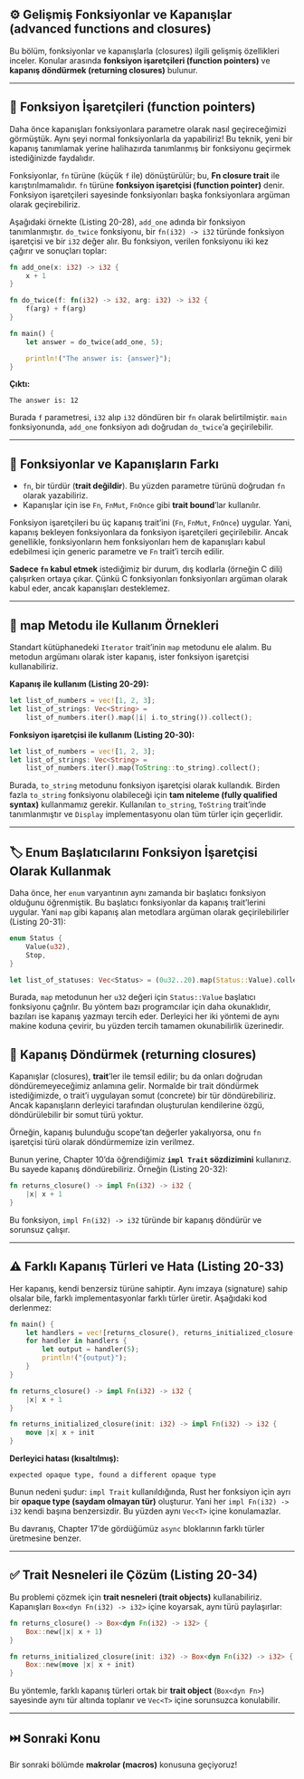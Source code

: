 ## ⚙️ Gelişmiş Fonksiyonlar ve Kapanışlar (advanced functions and closures)

Bu bölüm, fonksiyonlar ve kapanışlarla (closures) ilgili gelişmiş özellikleri inceler. Konular arasında **fonksiyon işaretçileri (function pointers)** ve **kapanış döndürmek (returning closures)** bulunur.

---

## 📌 Fonksiyon İşaretçileri (function pointers)

Daha önce kapanışları fonksiyonlara parametre olarak nasıl geçireceğimizi görmüştük. Aynı şeyi normal fonksiyonlarla da yapabiliriz! Bu teknik, yeni bir kapanış tanımlamak yerine halihazırda tanımlanmış bir fonksiyonu geçirmek istediğinizde faydalıdır.

Fonksiyonlar, `fn` türüne (küçük `f` ile) dönüştürülür; bu, **Fn closure trait** ile karıştırılmamalıdır. `fn` türüne **fonksiyon işaretçisi (function pointer)** denir. Fonksiyon işaretçileri sayesinde fonksiyonları başka fonksiyonlara argüman olarak geçirebiliriz.

Aşağıdaki örnekte (Listing 20-28), `add_one` adında bir fonksiyon tanımlanmıştır. `do_twice` fonksiyonu, bir `fn(i32) -> i32` türünde fonksiyon işaretçisi ve bir `i32` değer alır. Bu fonksiyon, verilen fonksiyonu iki kez çağırır ve sonuçları toplar:

```rust
fn add_one(x: i32) -> i32 {
    x + 1
}

fn do_twice(f: fn(i32) -> i32, arg: i32) -> i32 {
    f(arg) + f(arg)
}

fn main() {
    let answer = do_twice(add_one, 5);

    println!("The answer is: {answer}");
}
```

**Çıktı:**

```
The answer is: 12
```

Burada `f` parametresi, `i32` alıp `i32` döndüren bir `fn` olarak belirtilmiştir. `main` fonksiyonunda, `add_one` fonksiyon adı doğrudan `do_twice`’a geçirilebilir.

---

## 🔄 Fonksiyonlar ve Kapanışların Farkı

* `fn`, bir türdür (**trait değildir**). Bu yüzden parametre türünü doğrudan `fn` olarak yazabiliriz.
* Kapanışlar için ise `Fn`, `FnMut`, `FnOnce` gibi **trait bound**’lar kullanılır.

Fonksiyon işaretçileri bu üç kapanış trait’ini (`Fn`, `FnMut`, `FnOnce`) uygular. Yani, kapanış bekleyen fonksiyonlara da fonksiyon işaretçileri geçirilebilir. Ancak genellikle, fonksiyonların hem fonksiyonları hem de kapanışları kabul edebilmesi için generic parametre ve `Fn` trait’i tercih edilir.

**Sadece `fn` kabul etmek** istediğimiz bir durum, dış kodlarla (örneğin C dili) çalışırken ortaya çıkar. Çünkü C fonksiyonları fonksiyonları argüman olarak kabul eder, ancak kapanışları desteklemez.

---

## 🧮 map Metodu ile Kullanım Örnekleri

Standart kütüphanedeki `Iterator` trait’inin `map` metodunu ele alalım. Bu metodun argümanı olarak ister kapanış, ister fonksiyon işaretçisi kullanabiliriz.

**Kapanış ile kullanım (Listing 20-29):**

```rust
let list_of_numbers = vec![1, 2, 3];
let list_of_strings: Vec<String> =
    list_of_numbers.iter().map(|i| i.to_string()).collect();
```

**Fonksiyon işaretçisi ile kullanım (Listing 20-30):**

```rust
let list_of_numbers = vec![1, 2, 3];
let list_of_strings: Vec<String> =
    list_of_numbers.iter().map(ToString::to_string).collect();
```

Burada, `to_string` metodunu fonksiyon işaretçisi olarak kullandık. Birden fazla `to_string` fonksiyonu olabileceği için **tam niteleme (fully qualified syntax)** kullanmamız gerekir. Kullanılan `to_string`, `ToString` trait’inde tanımlanmıştır ve `Display` implementasyonu olan tüm türler için geçerlidir.

---

## 🏷️ Enum Başlatıcılarını Fonksiyon İşaretçisi Olarak Kullanmak

Daha önce, her `enum` varyantının aynı zamanda bir başlatıcı fonksiyon olduğunu öğrenmiştik. Bu başlatıcı fonksiyonlar da kapanış trait’lerini uygular. Yani `map` gibi kapanış alan metodlara argüman olarak geçirilebilirler (Listing 20-31):

```rust
enum Status {
    Value(u32),
    Stop,
}

let list_of_statuses: Vec<Status> = (0u32..20).map(Status::Value).collect();
```

Burada, `map` metodunun her `u32` değeri için `Status::Value` başlatıcı fonksiyonu çağrılır. Bu yöntem bazı programcılar için daha okunaklıdır, bazıları ise kapanış yazmayı tercih eder. Derleyici her iki yöntemi de aynı makine koduna çevirir, bu yüzden tercih tamamen okunabilirlik üzerinedir.
## 🔄 Kapanış Döndürmek (returning closures)

Kapanışlar (closures), **trait**’ler ile temsil edilir; bu da onları doğrudan döndüremeyeceğimiz anlamına gelir. Normalde bir trait döndürmek istediğimizde, o trait’i uygulayan somut (concrete) bir tür döndürebiliriz. Ancak kapanışların derleyici tarafından oluşturulan kendilerine özgü, döndürülebilir bir somut türü yoktur.

Örneğin, kapanış bulunduğu scope’tan değerler yakalıyorsa, onu `fn` işaretçisi türü olarak döndürmemize izin verilmez.

Bunun yerine, Chapter 10’da öğrendiğimiz **`impl Trait` sözdizimini** kullanırız. Bu sayede kapanış döndürebiliriz. Örneğin (Listing 20-32):

```rust
fn returns_closure() -> impl Fn(i32) -> i32 {
    |x| x + 1
}
```

Bu fonksiyon, `impl Fn(i32) -> i32` türünde bir kapanış döndürür ve sorunsuz çalışır.

---

## ⚠️ Farklı Kapanış Türleri ve Hata (Listing 20-33)

Her kapanış, kendi benzersiz türüne sahiptir. Aynı imzaya (signature) sahip olsalar bile, farklı implementasyonlar farklı türler üretir. Aşağıdaki kod derlenmez:

```rust
fn main() {
    let handlers = vec![returns_closure(), returns_initialized_closure(123)];
    for handler in handlers {
        let output = handler(5);
        println!("{output}");
    }
}

fn returns_closure() -> impl Fn(i32) -> i32 {
    |x| x + 1
}

fn returns_initialized_closure(init: i32) -> impl Fn(i32) -> i32 {
    move |x| x + init
}
```

**Derleyici hatası (kısaltılmış):**

```
expected opaque type, found a different opaque type
```

Bunun nedeni şudur: `impl Trait` kullanıldığında, Rust her fonksiyon için ayrı bir **opaque type (saydam olmayan tür)** oluşturur. Yani her `impl Fn(i32) -> i32` kendi başına benzersizdir. Bu yüzden aynı `Vec<T>` içine konulamazlar.

Bu davranış, Chapter 17’de gördüğümüz `async` bloklarının farklı türler üretmesine benzer.

---

## ✅ Trait Nesneleri ile Çözüm (Listing 20-34)

Bu problemi çözmek için **trait nesneleri (trait objects)** kullanabiliriz. Kapanışları `Box<dyn Fn(i32) -> i32>` içine koyarsak, aynı türü paylaşırlar:

```rust
fn returns_closure() -> Box<dyn Fn(i32) -> i32> {
    Box::new(|x| x + 1)
}

fn returns_initialized_closure(init: i32) -> Box<dyn Fn(i32) -> i32> {
    Box::new(move |x| x + init)
}
```

Bu yöntemle, farklı kapanış türleri ortak bir **trait object** (`Box<dyn Fn>`) sayesinde aynı tür altında toplanır ve `Vec<T>` içine sorunsuzca konulabilir.

---

## ⏭️ Sonraki Konu

Bir sonraki bölümde **makrolar (macros)** konusuna geçiyoruz!



